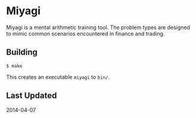 # Miyagi

Miyagi is a mental arithmetic training tool. The problem types are
designed to mimic common scenarios encountered in finance and trading.

## Building

```
$ make
```

This creates an executable `miyagi` to `bin/`.

## Last Updated

2014-04-07
